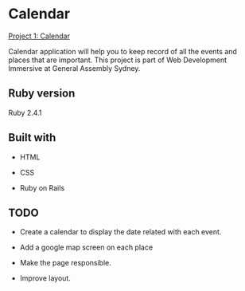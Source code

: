 # Calendar

[Project 1: Calendar](https://limitless-refuge-88831.herokuapp.com/)

Calendar application will help you to keep record of all the events and places that are important.
This project is part of Web Development Immersive at General Assembly Sydney.

## Ruby version

Ruby 2.4.1

## Built with

* HTML

* CSS

* Ruby on Rails

## TODO

* Create a calendar to display the date related with each event.

* Add a google map screen on each place

* Make the page responsible.

* Improve layout.
